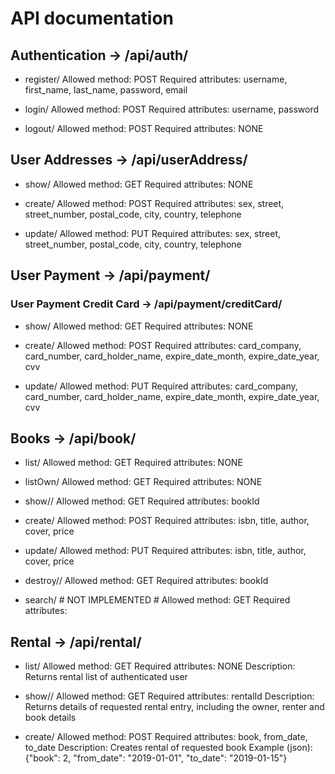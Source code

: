 # API documentation

## Authentication -> /api/auth/

* register/
Allowed method: POST
Required attributes: username, first_name, last_name, password, email

* login/
Allowed method: POST
Required attributes: username, password

* logout/
Allowed method: POST
Required attributes: NONE


## User Addresses -> /api/userAddress/

* show/
Allowed method: GET
Required attributes: NONE

* create/
Allowed method: POST
Required attributes: sex, street, street_number, postal_code, city, country, telephone

* update/
Allowed method: PUT
Required attributes: sex, street, street_number, postal_code, city, country, telephone


## User Payment -> /api/payment/

### User Payment Credit Card -> /api/payment/creditCard/

* show/
Allowed method: GET
Required attributes: NONE

* create/
Allowed method: POST
Required attributes: card_company, card_number, card_holder_name, expire_date_month, expire_date_year, cvv

* update/
Allowed method: PUT
Required attributes: card_company, card_number, card_holder_name, expire_date_month, expire_date_year, cvv


## Books -> /api/book/

* list/
Allowed method: GET
Required attributes: NONE

* listOwn/
Allowed method: GET
Required attributes: NONE

* show/<bookId>/
Allowed method: GET
Required attributes: bookId

* create/
Allowed method: POST
Required attributes: isbn, title, author, cover, price

* update/
Allowed method: PUT
Required attributes: isbn, title, author, cover, price

* destroy/<bookId>/
Allowed method: GET
Required attributes: bookId

* search/               # NOT IMPLEMENTED #
Allowed method: GET
Required attributes:


## Rental -> /api/rental/

* list/
Allowed method: GET
Required attributes: NONE
Description: Returns rental list of authenticated user

* show/<rentalId>/
Allowed method: GET
Required attributes: rentalId
Description: Returns details of requested rental entry, including the owner, renter and book details

* create/
Allowed method: POST
Required attributes: book, from_date, to_date
Description: Creates rental of requested book
Example (json): {"book": 2, "from_date": "2019-01-01", "to_date": "2019-01-15"}